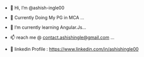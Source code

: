 - 👋 Hi, I’m @ashish-ingle00
- 👀 Currently Doing My PG in MCA ...
- 🌱 I’m currently learning Angular.Js...

- 📫 reach me @ contact.ashishingle@gmail.com ...
- 🔗 linkedin Profile : https://www.linkedin.com/in/ashishingle00

